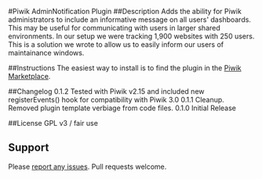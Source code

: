 #Piwik AdminNotification Plugin
##Description
Adds the ability for Piwik administrators to include an informative message on all users' dashboards. This may be useful for communicating with users in larger shared environments. In our setup we were tracking 1,900 websites with 250 users. This is a solution we wrote to allow us to easily inform our users of maintainance windows.

##Instructions
The easiest way to install is to find the plugin in the [Piwik Marketplace](http://plugins.piwik.org/).

##Changelog
0.1.2 Tested with Piwik v2.15 and included new registerEvents() hook for compatibility with Piwik 3.0
0.1.1 Cleanup. Removed plugin template verbiage from code files.
0.1.0 Initial Release

##License
GPL v3 / fair use

## Support
Please [report any issues](https://github.com/jbrule/piwikplugin-AdminNotification/issues). Pull requests welcome.